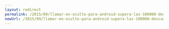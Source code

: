 ```yaml
---
layout: redirect
permalink: /2015/09/llamar-en-oculto-para-android-supera-las-100000-descarga/amp/
newUrl: /2015/09/llamar-en-oculto-para-android-supera-las-100000-descarga/
---
```

